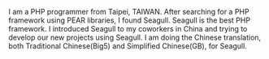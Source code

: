 <!-- Name: User/HenryJuan -->
<!-- Version: 2 -->
<!-- Last-Modified: 2005/11/15 13:20:37 -->
<!-- Author: werner -->

I am a PHP programmer from Taipei, TAIWAN. After searching for a PHP framework using PEAR libraries, I found Seagull. Seagull is the best PHP framework. I introduced Seagull to my coworkers in China and trying to develop our new projects using Seagull. I am doing the Chinese translation, both Traditional Chinese(Big5) and Simplified Chinese(GB), for Seagull.